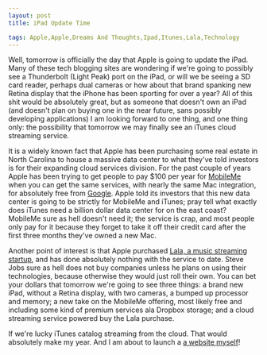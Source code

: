 ```yaml
---
layout: post
title: iPad Update Time

tags: Apple,Apple,Dreams And Thoughts,Ipad,Itunes,Lala,Technology
---
```

Well, tomorrow is officially the day that Apple is going to update the iPad. Many of these tech blogging sites are wondering if we're going to possibly see a Thunderbolt (Light Peak) port on the iPad, or will we be seeing a SD card reader, perhaps dual cameras or how about that brand spanking new Retina display that the iPhone has been sporting for over a year? All of this shit would be absolutely great, but as someone that doesn't own an iPad (and doesn't plan on buying one in the near future, sans possibly developing applications) I am looking forward to one thing, and one thing only: the possibility that tomorrow we may finally see an iTunes cloud streaming service. 

It is a widely known fact that Apple has been purchasing some real estate in North Carolina to house a massive data center to what they've told investors is for their expanding cloud services division. For the past couple of years Apple has been trying to get people to pay $100 per year for <a href="http://me.com">MobileMe</a> when you can get the same services, with nearly the same Mac integration, for absolutely free from <a href="http://google.com/sync">Google</a>. Apple told its investors that this new data center is going to be strictly for MobileMe and iTunes; pray tell what exactly does iTunes need a billion dollar data center for on the east coast? MobileMe sure as hell doesn't need it; the service is crap, and most people only pay for it because they forget to take it off their credit card after the first three months they've owned a new Mac. 

Another point of interest is that Apple purchased <a href="http://www.engadget.com/2010/08/03/apples-lala-music-team-working-on-video-streaming-service-for-2/">Lala, a music streaming startup</a>, and has done absolutely nothing with the service to date. Steve Jobs sure as hell does not buy companies unless he plans on using their technologies, because otherwise they would just roll their own. You can bet your dollars that tomorrow we're going to see three things: a brand new iPad, without a Retina display, with two cameras, a bumped up processor and memory; a new take on the MobileMe offering, most likely free and including some kind of premium services ala Dropbox storage; and a cloud streaming service powered buy the Lala purchase. 

If we're lucky iTunes catalog streaming from the cloud. That would absolutely make my year. And I am about to launch a <a href="http://typealoud.com">a website myself</a>!

